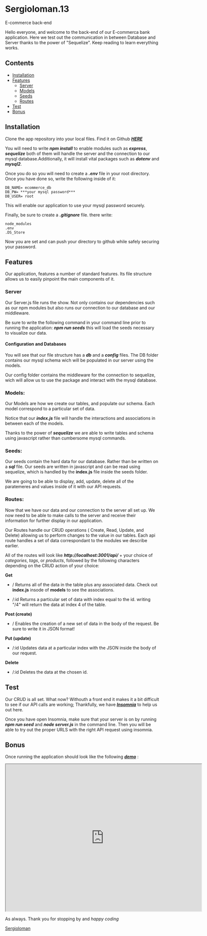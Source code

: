 # Sergioloman.13
E-commerce back-end

Hello everyone, and welcome to the back-end of our E-commerca bank application. Here we test out the communication in between Database and Server thanks to the power of "Sequelize". Keep reading to learn everything works.

## Contents

* [Installation](#Installation)
* [Features](#Features)
    * [Server](#Configuration)
    * [Models](#Models)
    * [Seeds](#Seeds)
    * [Routes](#Routes) 
* [Test](#Test)
* [Bonus](#Bonus)

## Installation

Clone the app repository into your local files. Find it on Github ***[HERE](https://github.com/Sergioloman/Sergioloman.13)***

You will need to write ***npm install*** to enable modules such as ***express***, ***sequelize*** both of them will handle the server and the connection to our mysql database.Additionally, it will install vital packages such as ***dotenv*** and ***mysql2***.

Once you do so you will need to create a ***.env*** file in your root directory. Once you have done so, write the following inside of it:

    DB_NAME= ecommerce_db
    DB_PW= ***your mysql password***
    DB_USER= root

This will enable our application to use your mysql password securely.

Finally, be sure to create a ***.gitignore*** file. there write:

    node_modules
    .env
    .DS_Store

Now you are set and can push your directory to github while safely securing your password.

## Features

Our application, features a number of standard features. Its file structure allows us to easily pinpoint the main components of it.

### Server

Our Server.js file runs the show. Not only contains our dependencies such as our npm modules but also runs our connection to our database and our middleware.

Be sure to write the following command in your command line prior to running the application: ***npm run seeds*** this will load the seeds necessary to visualize our data.

#### Configuration and Databases
You will see that our file structure has a ***db*** and a ***config*** files. The DB folder contains our mysql schema wich will be populated in our server using the models.

Our config folder contains the middleware for the connection to sequelize, wich will allow us to use the package and interact with the mysql database.

### Models:

Our Models are how we create our tables, and populate our schema. Each model correspond to a particular set of data.

Notice that our ***index.js*** file will handle the interactions and associations in between each of the models.

Thanks to the power of ***sequelize*** we are able to write tables and schema using javascript rather than cumbersome mysql commands.

### Seeds:

Our seeds contain the hard data for our database. Rather than be written on a ***sql*** file. Our seeds are written in javascript and can be read using sequelize, which is handled by the **index.js** file inside the seeds folder.

We are going to be able to display, add, update, delete all of the paratemeres and values inside of it with our API requests.

### Routes:
Now that we have our data and our connection to the server all set up. We now need to be able to make calls to the server and receive their information for further display in our application.

Our Routes handle our CRUD operations ( Create, Read, Update, and Delete) allowing us to perform changes to the value in our tables. Each api route handles a set of data correspondant to the modules we describe earlier.

All of the routes will look like ***http://localhost:3001/api/***  + your choice of *categories*, *tags*, or *products*, followed by the following characters depending on the CRUD action of your choice:

**Get**
 * / 
Returns all of the data in the table plus any associated data. Check out **index.js** insode of **models** to see the associations.
 
 * /:id 
Returns a particular set of data with index equal to the id. writing "/4" will return the data at index 4 of the table.

**Post (create)**
 * / 
Enables the creation of a new set of data in the body of the request. Be sure to write it in JSON format!

**Put (update)**
 * /:id 
Updates data at a particular index with the JSON inside the body of our request. 

**Delete** 
 * /:id
Deletes the data at the chosen id.

## Test
Our CRUD is all set. What now? Withouth a front end it makes it a bit difficult to see if our API calls are working; Thankfully, we have ***[Insomnia](https://insomnia.rest/)*** to help us out here. 

Once you have open Insomnia, make sure that your server is on by running ***npm run seed*** and ***node server.js*** in the command line. Then you will be able to try out the proper URLS with the right API request using insomnia. 

## Bonus

Once running the application should look like the following ***[demo](https://drive.google.com/file/d/1hCEKdVZpRpLFNhILrwhsUlkqJbmlDvVF/view)***  :

<iframe src="https://drive.google.com/file/d/1hCEKdVZpRpLFNhILrwhsUlkqJbmlDvVF/preview" width="640" height="480"></iframe>

As always. Thank you for stopping by and *happy coding*

[Sergioloman](https://github.com/Sergioloman)




